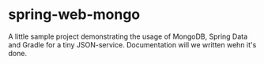 spring-web-mongo
================

A little sample project demonstrating the usage of MongoDB, Spring Data and Gradle for a tiny JSON-service. Documentation will we written wehn it's done.
